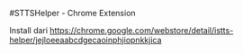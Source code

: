 #STTSHelper - Chrome Extension

Install dari https://chrome.google.com/webstore/detail/istts-helper/jejloeeaabcdgecaoinphjiopnkkjica
